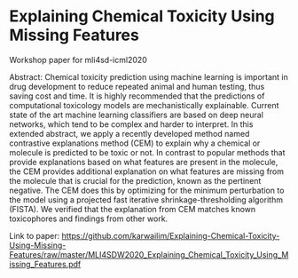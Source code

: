 # Explaining Chemical Toxicity Using Missing Features
Workshop paper for mli4sd-icml2020

Abstract: Chemical toxicity prediction using machine learning is important in drug development to reduce repeated animal and human testing, thus saving cost and time. It is highly recommended that the predictions of computational toxicology models are mechanistically explainable. Current state of the art machine learning classifiers are based on deep neural networks, which tend to be complex and harder to interpret. In this extended abstract, we apply a recently developed method named contrastive explanations method (CEM) to explain why a chemical or molecule is predicted to be toxic or not. In contrast to popular methods that provide explanations based on what features are present in the molecule, the CEM provides additional explanation on what features are missing from the molecule that is crucial for the prediction, known as the pertinent negative. The CEM does this by optimizing for the minimum perturbation to the model using a projected fast iterative shrinkage-thresholding algorithm (FISTA). We verified that the explanation from CEM matches known toxicophores and findings from other work.

Link to paper: https://github.com/karwailim/Explaining-Chemical-Toxicity-Using-Missing-Features/raw/master/MLI4SDW2020_Explaining_Chemical_Toxicity_Using_Missing_Features.pdf
